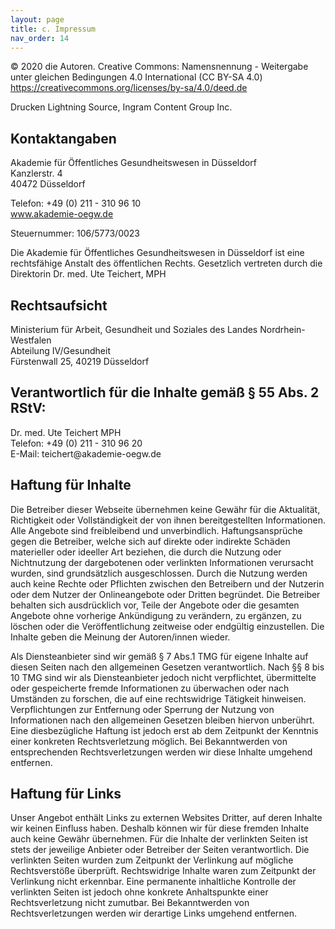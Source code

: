 ```yaml
---
layout: page
title: c. Impressum
nav_order: 14
---
```


<p>© 2020 die Autoren. Creative Commons: Namensnennung - Weitergabe unter gleichen Bedingungen 4.0 International (CC BY-SA 4.0) <a href="https://creativecommons.org/licenses/by-sa/4.0/deed.de">https://creativecommons.org/licenses/by-sa/4.0/deed.de</a></p>

<p>Drucken Lightning Source, Ingram Content Group Inc.</p>

## Kontaktangaben

<p>Akademie für Öffentliches Gesundheitswesen in Düsseldorf<br>Kanzlerstr. 4<br>40472 Düsseldorf</p>
<p>Telefon: +49 (0) 211 - 310 96 10<br><a href="https://www.akademie-oegw.de" title="https://www.akademie-oegw.de">www.akademie-oegw.de</a>&nbsp;</p>
<p>Steuernummer: 106/5773/0023</p>
<p>Die Akademie für Öffentliches Gesundheitswesen in Düsseldorf ist eine rechtsfähige Anstalt des öffentlichen Rechts. Gesetzlich vertreten durch die Direktorin Dr. med. Ute Teichert, MPH</p>

## Rechtsaufsicht

<p>Ministerium für Arbeit, Gesundheit und Soziales des Landes Nordrhein-Westfalen<br>Abteilung IV/Gesundheit<br>Fürstenwall 25, 40219 Düsseldorf</p>

## Verantwortlich für die Inhalte gemäß § 55 Abs. 2 RStV:

<p>Dr. med. Ute Teichert MPH<br>Telefon: +49 (0) 211 - 310 96 20<br>E-Mail: teichert@akademie-oegw.de</p>

## Haftung für Inhalte

<p>Die Betreiber dieser Webseite übernehmen keine Gewähr für die Aktualität, Richtigkeit oder Vollständigkeit der von ihnen bereitgestellten Informationen. Alle Angebote sind freibleibend und unverbindlich. Haftungsansprüche gegen die Betreiber, welche sich auf direkte oder indirekte Schäden materieller oder ideeller Art beziehen, die durch die Nutzung oder Nichtnutzung der dargebotenen oder verlinkten Informationen verursacht wurden, sind grundsätzlich ausgeschlossen. Durch die Nutzung werden auch keine Rechte oder Pflichten zwischen den Betreibern und der Nutzerin oder dem Nutzer der Onlineangebote oder Dritten begründet. Die Betreiber behalten sich ausdrücklich vor, Teile der Angebote oder die gesamten Angebote ohne vorherige Ankündigung zu verändern, zu ergänzen, zu löschen oder die Veröffentlichung zeitweise oder endgültig einzustellen. Die Inhalte geben die Meinung der Autoren/innen wieder.</p>
<p>Als Diensteanbieter sind wir gemäß § 7 Abs.1 TMG für eigene Inhalte auf diesen Seiten nach den allgemeinen Gesetzen verantwortlich. Nach §§ 8 bis 10 TMG sind wir als Diensteanbieter jedoch nicht verpflichtet, übermittelte oder gespeicherte fremde Informationen zu überwachen oder nach Umständen zu forschen, die auf eine rechtswidrige Tätigkeit hinweisen. Verpflichtungen zur Entfernung oder Sperrung der Nutzung von Informationen nach den allgemeinen Gesetzen bleiben hiervon unberührt. Eine diesbezügliche Haftung ist jedoch erst ab dem Zeitpunkt der Kenntnis einer konkreten Rechtsverletzung möglich. Bei Bekanntwerden von entsprechenden Rechtsverletzungen werden wir diese Inhalte umgehend entfernen.</p>

## Haftung für Links

<p>Unser Angebot enthält Links zu externen Websites Dritter, auf deren Inhalte wir keinen Einfluss haben. Deshalb können wir für diese fremden Inhalte auch keine Gewähr übernehmen. Für die Inhalte der verlinkten Seiten ist stets der jeweilige Anbieter oder Betreiber der Seiten verantwortlich. Die verlinkten Seiten wurden zum Zeitpunkt der Verlinkung auf mögliche Rechtsverstöße überprüft. Rechtswidrige Inhalte waren zum Zeitpunkt der Verlinkung nicht erkennbar. Eine permanente inhaltliche Kontrolle der verlinkten Seiten ist jedoch ohne konkrete Anhaltspunkte einer Rechtsverletzung nicht zumutbar. Bei Bekanntwerden von Rechtsverletzungen werden wir derartige Links umgehend entfernen.</p>
